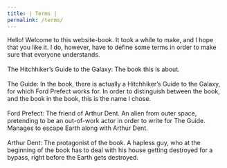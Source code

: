```yaml
---
title: ∣ Terms ∣
permalink: /terms/
---
```


Hello! Welcome to this website-book. It took a while to make, and I hope that you like it. I do, however, have to define some terms in order to make sure that everyone understands.<br>
<br>
The Hitchhiker’s Guide to the Galaxy: The book this is about.<br>
<br>
The Guide: In the book, there is actually a Hitchhiker’s Guide to the Galaxy, for which Ford Prefect works for. In order to distinguish between the book, and the book in the book, this is the name I chose.<br>
<br>
Ford Prefect: The friend of Arthur Dent. An alien from outer space, pretending to be an out-of-work actor in order to write for The Guide. Manages to escape Earth along with Arthur Dent.<br>
<br>
Arthur Dent:  The protagonist of the book. A hapless guy, who at the beginning of the book has to deal with his house getting destroyed for a bypass, right before the Earth gets destroyed.
